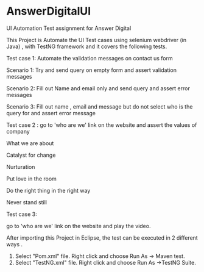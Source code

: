 # AnswerDigitalUI
UI Automation Test assignment for Answer Digital

This Project is Automate the UI Test cases using selenium webdriver (in Java) , with TestNG framework and it covers the following tests.


Test case 1: Automate the validation messages on contact us form 

Scenario 1: Try and send query on empty form and assert validation messages

Scenario 2: Fill out Name and email only and send query and assert error messages

Scenario 3: Fill out name , email and message but do not select who is the query for and assert error message

Test case 2 : go to 'who are we' link on the website and assert the values of company 

What we are about

Catalyst for change

Nurturation

Put love in the room

Do the right thing in the right way

Never stand still

Test case 3:

go to 'who are we' link on the website and play the video.

After importing this Project in Eclipse, the test can be executed in 2 different ways .
1. Select "Pom.xml" file. Right click and choose Run As -> Maven test.
2. Select "TestNG.xml" file. Right click and choose Run As ->TestNG Suite.
